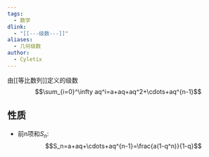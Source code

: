 ```yaml
---
tags:
  - 数学
dlink:
  - "[[---级数---]]"
aliases:
  - 几何级数
author:
  - Cyletix
---
```

由[[等比数列]]定义的级数
$$\sum_{i=0}^\infty aq^i=a+aq+aq^2+\cdots+aq^{n-1}$$
## 性质
- 前n项和$S_n$: 
$$S_n=a+aq+\cdots+aq^{n-1}=\frac{a(1-q^n)}{1-q}$$
